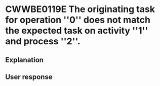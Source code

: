 # CWWBE0119E The originating task for operation ''0'' does not match the expected task on activity ''1'' and process ''2''.

## Explanation

## User response